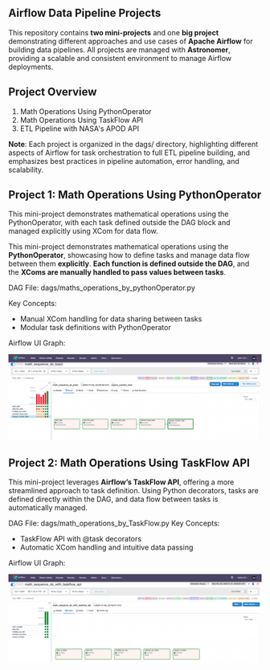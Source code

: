 ## Airflow Data Pipeline Projects

This repository contains **two mini-projects** and one **big project** demonstrating different approaches and use cases of **Apache Airflow** for building data pipelines. All projects are managed with **Astronomer**, providing a scalable and consistent environment to manage Airflow deployments.

## Project Overview
1. Math Operations Using PythonOperator
2. Math Operations Using TaskFlow API
3. ETL Pipeline with NASA's APOD API

**Note**: Each project is organized in the dags/ directory, highlighting different aspects of Airflow for task orchestration to full ETL pipeline building, and emphasizes best practices in pipeline automation, error handling, and scalability.


## Project 1: Math Operations Using PythonOperator

This mini-project demonstrates mathematical operations using the PythonOperator, with each task defined outside the DAG block and managed explicitly using XCom for data flow.



This mini-project demonstrates mathematical operations using the **PythonOperator**, showcasing how to define tasks and manage data flow between them **explicitly**. **Each function is defined outside the DAG**, and the **XComs are manually handled to pass values between tasks**.

DAG File: dags/maths_operations_by_pythonOperator.py

Key Concepts:
* Manual XCom handling for data sharing between tasks
* Modular task definitions with PythonOperator

Airflow UI Graph:

![PythonOperator Usage - Math Operations DAG](images/image.png)

## Project 2: Math Operations Using TaskFlow API

This mini-project leverages **Airflow’s TaskFlow API**, offering a more streamlined approach to task definition. Using Python decorators, tasks are defined directly within the DAG, and data flow between tasks is automatically managed.

DAG File: dags/math_operations_by_TaskFlow.py
Key Concepts:
* TaskFlow API with @task decorators
* Automatic XCom handling and intuitive data passing

Airflow UI Graph:

![TaskFlow API - Math Operations DAG](images/image-1.png)





